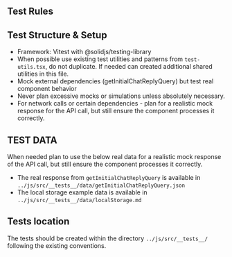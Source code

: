 
## Test Rules 

## Test Structure & Setup
- Framework: Vitest with @solidjs/testing-library
- When possible use existing test utilities and patterns from `test-utils.tsx`, do not duplicate. If needed can created additional shared utilities in this file.
- Mock external dependencies (getInitialChatReplyQuery) but test real component behavior
- Never plan excessive mocks or simulations unless absolutely necessary.
- For network calls or certain dependencies - plan for a realistic mock response for the API call, but still ensure the component processes it correctly.

## TEST DATA 
When needed plan to use the below real data for a realistic mock response of the API call, but still ensure the component processes it correctly.
   - The real response from `getInitialChatReplyQuery` is available in  `../js/src/__tests__/data/getInitialChatReplyQuery.json`
   - The local storage example data is available in `../js/src/__tests__/data/localStorage.md`

## Tests location
The tests should be created within the directory `../js/src/__tests__/` following the existing conventions.